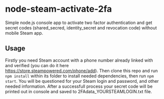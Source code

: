 # node-steam-activate-2fa
Simple node.js console app to activate two factor authentication and get secret codes (shared_secred, identity_secret and revocation code) without mobile Steam app.

## Usage
Firstly you need Steam account with  a phone number already linked with and verified (you can do it here https://store.steampowered.com/phone/add).
Then clone this repo and run ```npm install``` within its folder to install needed dependencies, then run ```npm start```.
You will be questioned for your Steam login and password, and other needed information.
After a successfull process your secret code will be printed out in console and saved to 2FAdata_YOURSTEAMLOGIN.txt file.